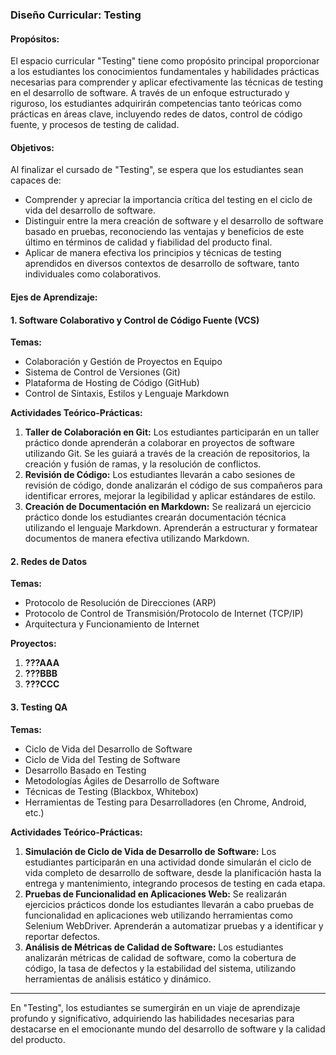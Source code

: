 ### Diseño Curricular: Testing

#### Propósitos:

El espacio curricular "Testing" tiene como propósito principal proporcionar a los estudiantes los conocimientos fundamentales y habilidades prácticas necesarias para comprender y aplicar efectivamente las técnicas de testing en el desarrollo de software. A través de un enfoque estructurado y riguroso, los estudiantes adquirirán competencias tanto teóricas como prácticas en áreas clave, incluyendo redes de datos, control de código fuente, y procesos de testing de calidad.

#### Objetivos:

Al finalizar el cursado de "Testing", se espera que los estudiantes sean capaces de:

- Comprender y apreciar la importancia crítica del testing en el ciclo de vida del desarrollo de software.
- Distinguir entre la mera creación de software y el desarrollo de software basado en pruebas, reconociendo las ventajas y beneficios de este último en términos de calidad y fiabilidad del producto final.
- Aplicar de manera efectiva los principios y técnicas de testing aprendidos en diversos contextos de desarrollo de software, tanto individuales como colaborativos.

#### Ejes de Aprendizaje:

#### 1. Software Colaborativo y Control de Código Fuente (VCS)

**Temas:**
- Colaboración y Gestión de Proyectos en Equipo
- Sistema de Control de Versiones (Git)
- Plataforma de Hosting de Código (GitHub)
- Control de Sintaxis, Estilos y Lenguaje Markdown

**Actividades Teórico-Prácticas:**
1. **Taller de Colaboración en Git:** Los estudiantes participarán en un taller práctico donde aprenderán a colaborar en proyectos de software utilizando Git. Se les guiará a través de la creación de repositorios, la creación y fusión de ramas, y la resolución de conflictos.
2. **Revisión de Código:** Los estudiantes llevarán a cabo sesiones de revisión de código, donde analizarán el código de sus compañeros para identificar errores, mejorar la legibilidad y aplicar estándares de estilo.
3. **Creación de Documentación en Markdown:** Se realizará un ejercicio práctico donde los estudiantes crearán documentación técnica utilizando el lenguaje Markdown. Aprenderán a estructurar y formatear documentos de manera efectiva utilizando Markdown.

#### 2. Redes de Datos

**Temas:**
- Protocolo de Resolución de Direcciones (ARP)
- Protocolo de Control de Transmisión/Protocolo de Internet (TCP/IP)
- Arquitectura y Funcionamiento de Internet

**Proyectos:**
1. **???AAA** 
2. **???BBB** 
3. **???CCC**


#### 3. Testing QA

**Temas:**
- Ciclo de Vida del Desarrollo de Software
- Ciclo de Vida del Testing de Software
- Desarrollo Basado en Testing
- Metodologías Ágiles de Desarrollo de Software
- Técnicas de Testing (Blackbox, Whitebox)
- Herramientas de Testing para Desarrolladores (en Chrome, Android, etc.)

**Actividades Teórico-Prácticas:**
1. **Simulación de Ciclo de Vida de Desarrollo de Software:** Los estudiantes participarán en una actividad donde simularán el ciclo de vida completo de desarrollo de software, desde la planificación hasta la entrega y mantenimiento, integrando procesos de testing en cada etapa.
2. **Pruebas de Funcionalidad en Aplicaciones Web:** Se realizarán ejercicios prácticos donde los estudiantes llevarán a cabo pruebas de funcionalidad en aplicaciones web utilizando herramientas como Selenium WebDriver. Aprenderán a automatizar pruebas y a identificar y reportar defectos.
3. **Análisis de Métricas de Calidad de Software:** Los estudiantes analizarán métricas de calidad de software, como la cobertura de código, la tasa de defectos y la estabilidad del sistema, utilizando herramientas de análisis estático y dinámico.

---

En "Testing", los estudiantes se sumergirán en un viaje de aprendizaje profundo y significativo, adquiriendo las habilidades necesarias para destacarse en el emocionante mundo del desarrollo de software y la calidad del producto.
